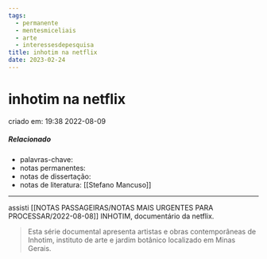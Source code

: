 ```yaml
---
tags:
  - permanente
  - mentesmiceliais
  - arte
  - interessesdepesquisa
title: inhotim na netflix
date: 2023-02-24
---
```

# inhotim na netflix
criado em: 19:38 2022-08-09

##### Relacionado
- palavras-chave: 
- notas permanentes: 
- notas de dissertação:
- notas de literatura: [[Stefano Mancuso]] 

---

assisti [[NOTAS PASSAGEIRAS/NOTAS MAIS URGENTES PARA PROCESSAR/2022-08-08]] INHOTIM, documentário da netflix.

>Esta série documental apresenta artistas e obras contemporâneas de Inhotim, instituto de arte e jardim botânico localizado em Minas Gerais.